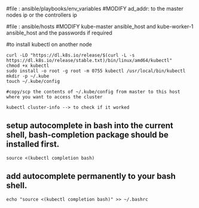 
#file : ansible/playbooks/env_variables
    #MODIFY ad_addr: to the master nodes ip or the controllers ip

#file : ansible/hosts
    #MODIFY kube-master ansible_host and kube-worker-1 ansible_host
    and the passwords if required

#to install kubectl on another node

    curl -LO "https://dl.k8s.io/release/$(curl -L -s https://dl.k8s.io/release/stable.txt)/bin/linux/amd64/kubectl"
    chmod +x kubectl
    sudo install -o root -g root -m 0755 kubectl /usr/local/bin/kubectl
    mkdir -p ~/.kube
    touch ~/.kube/config

    #copy/scp the contents of ~/.kube/config from master to this host where you want to access the cluster

    kubectl cluster-info --> to check if it worked


## setup autocomplete in bash into the current shell, bash-completion package should be installed first.
    source <(kubectl completion bash)

## add autocomplete permanently to your bash shell.
    echo "source <(kubectl completion bash)" >> ~/.bashrc
 
